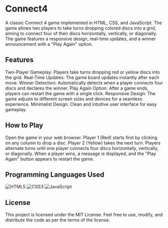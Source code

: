 # Connect4
A classic Connect 4 game implemented in HTML, CSS, and JavaScript. The game allows two players to take turns dropping colored discs into a grid, aiming to connect four of their discs horizontally, vertically, or diagonally. The game features a responsive design, real-time updates, and a winner announcement with a "Play Again" option.

## Features

Two-Player Gameplay: Players take turns dropping red or yellow discs into the grid.
Real-Time Updates: The game board updates instantly after each move.
Winner Detection: Automatically detects when a player connects four discs and declares the winner.
Play Again Option: After a game ends, players can restart the game with a single click.
Responsive Design: The game adjusts to different screen sizes and devices for a seamless experience.
Minimalist Design: Clean and intuitive user interface for easy gameplay.

## How to Play

Open the game in your web browser.
Player 1 (Red) starts first by clicking on any column to drop a disc.
Player 2 (Yellow) takes the next turn.
Players alternate turns until one player connects four discs horizontally, vertically, or diagonally.
When a player wins, a message is displayed, and the "Play Again" button appears to restart the game.

## Programming Languages Used

![HTML5](https://img.shields.io/badge/-HTML5-E34F26?logo=html5&logoColor=white&style=flat)
![CSS3](https://img.shields.io/badge/-CSS3-1572B6?logo=css3&logoColor=white&style=flat)
![JavaScript](https://img.shields.io/badge/-JavaScript-F7DF1E?logo=javascript&logoColor=black&style=flat)

## License

This project is licensed under the MIT License. Feel free to use, modify, and distribute the code as per the terms of the license.
